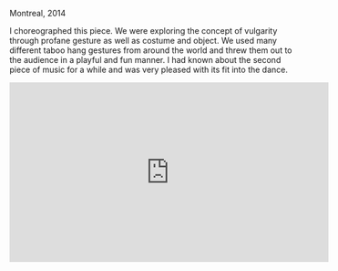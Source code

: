 Montreal, 2014

I choreographed this piece. We were exploring the concept of vulgarity through profane gesture as well as costume and object. We used many different taboo hang gestures from around the world and threw them out to the audience in a playful and fun manner. I had known about the second piece of music for a while and was very pleased with its fit into the dance.

<iframe width="560" height="315" src="https://www.youtube.com/embed/QZ9hhQ_UaTU" frameborder="0" allowfullscreen></iframe>
